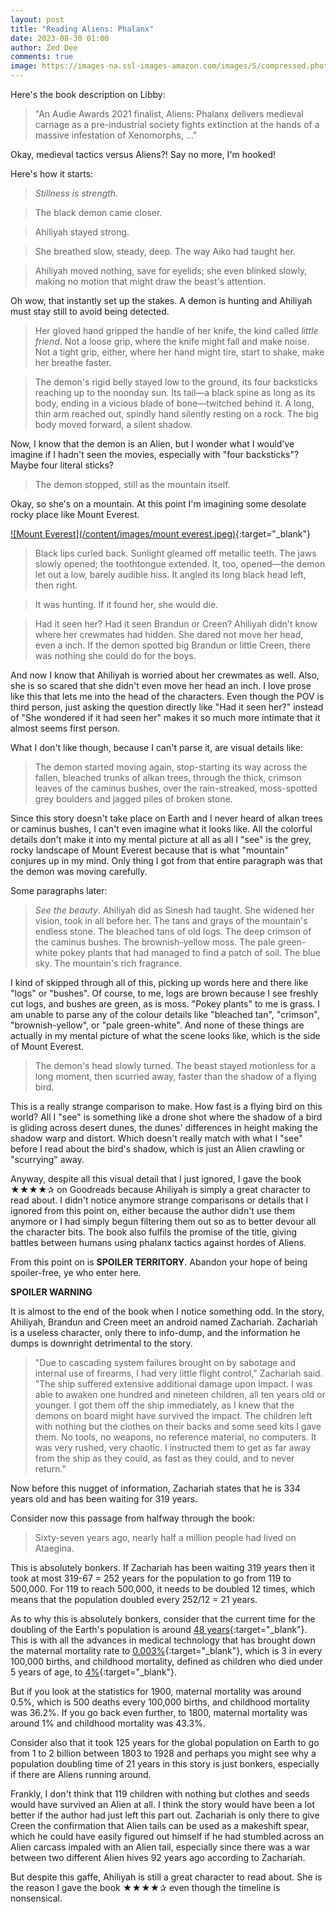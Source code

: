```yaml
---
layout: post
title: "Reading Aliens: Phalanx"
date: 2023-08-30 01:00
author: Zed Dee
comments: true
image: https://images-na.ssl-images-amazon.com/images/S/compressed.photo.goodreads.com/books/1572056271l/49679273.jpg
---
```


Here's the book description on Libby:

>"An Audie Awards 2021 finalist, Aliens: Phalanx delivers medieval carnage as a pre-industrial society fights extinction at the hands of a massive infestation of Xenomorphs, ..."

Okay, medieval tactics versus Aliens?! Say no more, I'm hooked!

Here's how it starts:

> *Stillness is strength.*

> The black demon came closer.

> Ahiliyah stayed strong.

> She breathed slow, steady, deep. The way Aiko had taught her.

> Ahiliyah moved nothing, save for eyelids; she even blinked slowly, making no motion that might draw the beast's attention.

Oh wow, that instantly set up the stakes. A demon is hunting and Ahiliyah must stay still to avoid being detected. 

> Her gloved hand gripped the handle of her knife, the kind called *little friend*. Not a loose grip, where the knife might fall and make noise. Not a tight grip, either, where her hand might tire, start to shake, make her breathe faster.

> The demon's rigid belly stayed low to the ground, its four backsticks reaching up to the noonday sun. Its tail—a black spine as long as its body, ending in a vicious blade of bone—twitched behind it. A long, thin arm reached out, spindly hand silently resting on a rock. The big body moved forward, a silent shadow.

Now, I know that the demon is an Alien, but I wonder what I would've imagine if I hadn't seen the movies, especially with "four backsticks"? Maybe four literal sticks?

> The demon stopped, still as the mountain itself.

Okay, so she's on a mountain. At this point I'm imagining some desolate rocky place like Mount Everest.

[![Mount Everest](/content/images/mount everest.jpeg)](https://www.pexels.com/photo/mount-everest-12798654/){:target="_blank"}

> Black lips curled back. Sunlight gleamed off metallic teeth. The jaws slowly opened; the toothtongue extended. It, too, opened—the demon let out a low, barely audible hiss. It angled its long black head left, then right.

> It was hunting. If it found her, she would die.

> Had it seen her? Had it seen Brandun or Creen? Ahiliyah didn't know where her crewmates had hidden. She dared not move her head, even a inch. If the demon spotted big Brandun or little Creen, there was nothing she could do for the boys.

And now I know that Ahiliyah is worried about her crewmates as well. Also, she is so scared that she didn't even move her head an inch. I love prose like this that lets me into the head of the characters. Even though the POV is third person, just asking the question directly like "Had it seen her?" instead of "She wondered if it had seen her" makes it so much more intimate that it almost seems first person.

What I don't like though, because I can't parse it, are visual details like:

> The demon started moving again, stop-starting its way across the fallen, bleached trunks of alkan trees, through the thick, crimson leaves of the caminus bushes, over the rain-streaked, moss-spotted grey boulders and jagged piles of broken stone.

Since this story doesn't take place on Earth and I never heard of alkan trees or caminus bushes, I can't even imagine what it looks like. All the colorful details don't make it into my mental picture at all as all I "see" is the grey, rocky landscape of Mount Everest because that is what "mountain" conjures up in my mind. Only thing I got from that entire paragraph was that the demon was moving carefully.

Some paragraphs later:

> *See the beauty*. Ahiliyah did as Sinesh had taught. She widened her vision, took in all before her. The tans and grays of the mountain's endless stone. The bleached tans of old logs. The deep crimson of the caminus bushes. The brownish-yellow moss. The pale green-white pokey plants that had managed to find a patch of soil. The blue sky. The mountain's rich fragrance.

I kind of skipped through all of this, picking up words here and there like "logs" or "bushes". Of course, to me, logs are brown because I see freshly cut logs, and bushes are green, as is moss. "Pokey plants" to me is grass. I am unable to parse any of the colour details like "bleached tan", "crimson", "brownish-yellow", or "pale green-white". And none of these things are actually in my mental picture of what the scene looks like, which is the side of Mount Everest.

> The demon's head slowly turned. The beast stayed motionless for a long moment, then scurried away, faster than the shadow of a flying bird.

This is a really strange comparison to make. How fast is a flying bird on this world? All I "see" is something like a drone shot where the shadow of a bird is gliding across desert dunes, the dunes' differences in height making the shadow warp and distort. Which doesn't really match with what I "see" before I read about the bird's shadow, which is just an Alien crawling or "scurrying" away.

Anyway, despite all this visual detail that I just ignored, I gave the book ★★★★✰ on Goodreads because Ahiliyah is simply a great character to read about. I didn't notice anymore strange comparisons or details that I ignored from this point on, either because the author didn't use them anymore or I had simply begun filtering them out so as to better devour all the character bits. The book also fulfils the promise of the title, giving battles between humans using phalanx tactics against hordes of Aliens.

From this point on is **SPOILER TERRITORY**. Abandon your hope of being spoiler-free, ye who enter here.

**SPOILER WARNING**

It is almost to the end of the book when I notice something odd. In the story, Ahiliyah, Brandun and Creen meet an android named Zachariah. Zachariah is a useless character, only there to info-dump, and the information he dumps is downright detrimental to the story. 

> "Due to cascading system failures brought on by sabotage and internal use of firearms, I had very little flight control," Zachariah said. "The ship suffered extensive additional damage upon impact. I was able to awaken one hundred and nineteen children, all ten years old or younger. I got them off the ship immediately, as I knew that the demons on board might have survived the impact. The children left with nothing but the clothes on their backs and some seed kits I gave them. No tools, no weapons, no reference material, no computers. It was very rushed, very chaotic. I instructed them to get as far away from the ship as they could, as fast as they could, and to never return."

Now before this nugget of information, Zachariah states that he is 334 years old and has been waiting for 319 years.

Consider now this passage from halfway through the book:

> Sixty-seven years ago, nearly half a million people had lived on Ataegina.

This is absolutely bonkers. If Zachariah has been waiting 319 years then it took at most 319-67 = 252 years for the population to go from 119 to 500,000. For 119 to reach 500,000, it needs to be doubled 12 times, which means that the population doubled every 252/12 = 21 years.

As to why this is absolutely bonkers, consider that the current time for the doubling of the Earth's population is around [48 years](https://www.statista.com/statistics/1303469/time-taken-for-global-pop-double/){:target="_blank"}. This is with all the advances in medical technology that has brought down the maternal mortality rate to [0.003%](https://ourworldindata.org/measurement-matters-the-decline-of-maternal-mortality){:target="_blank"}, which is 3 in every 100,000 births, and childhood mortality, defined as children who died under 5 years of age, to [4%](https://ourworldindata.org/child-mortality#child-mortality-around-the-world-since-1800){:target="_blank"}. 

But if you look at the statistics for 1900, maternal mortality was around 0.5%, which is 500 deaths every 100,000 births, and childhood mortality was 36.2%. If you go back even further, to 1800, maternal mortality was around 1% and childhood mortality was 43.3%.

Consider also that it took 125 years for the global population on Earth to go from 1 to 2 billion between 1803 to 1928 and perhaps you might see why a population doubling time of 21 years in this story is just bonkers, especially if there are Aliens running around.

Frankly, I don't think that 119 children with nothing but clothes and seeds would have survived an Alien at all. I think the story would have been a lot better if the author had just left this part out. Zachariah is only there to give Creen the confirmation that Alien tails can be used as a makeshift spear, which he could have easily figured out himself if he had stumbled across an Alien carcass impaled with an Alien tail, especially since there was a war between two different Alien hives 92 years ago according to Zachariah.

But despite this gaffe, Ahiliyah is still a great character to read about. She is the reason I gave the book ★★★★✰ even though the timeline is nonsensical.